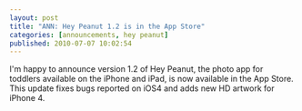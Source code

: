 ```yaml
---
layout: post
title: "ANN: Hey Peanut 1.2 is in the App Store"
categories: [announcements, hey peanut]
published: 2010-07-07 10:02:54
---
```

I'm happy to announce version 1.2 of Hey Peanut, the photo app for toddlers available on the iPhone and iPad, is now available in the App Store. This update fixes bugs reported on iOS4 and adds new HD artwork for iPhone 4.

